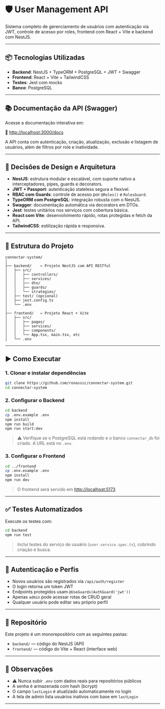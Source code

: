 # 🛡️ User Management API

Sistema completo de gerenciamento de usuários com autenticação via JWT, controle de acesso por roles, frontend com React + Vite e backend com NestJS.

---

## 📦 Tecnologias Utilizadas

- **Backend**: NestJS + TypeORM + PostgreSQL + JWT + Swagger
- **Frontend**: React + Vite + TailwindCSS
- **Testes**: Jest com mocks
- **Banco**: PostgreSQL

---

## 📚 Documentação da API (Swagger)

Acesse a documentação interativa em:

🔗 [http://localhost:3000/docs](http://localhost:3000/docs)

A API conta com autenticação, criação, atualização, exclusão e listagem de usuários, além de filtros por role e inatividade.

---

## 🧠 Decisões de Design e Arquitetura

- **NestJS**: estrutura modular e escalável, com suporte nativo a interceptadores, pipes, guards e decorators.
- **JWT + Passport**: autenticação stateless segura e flexível.
- **RBAC com Guards**: controle de acesso por `@Roles()` e `RolesGuard`.
- **TypeORM com PostgreSQL**: integração robusta com o NestJS.
- **Swagger**: documentação automática via decorators em DTOs.
- **Jest**: testes unitários nos serviços com cobertura básica.
- **React com Vite**: desenvolvimento rápido, rotas protegidas e fetch da API.
- **TailwindCSS**: estilização rápida e responsiva.

---

## 📁 Estrutura do Projeto

```
connectar-system/
│
├── backend/    ← Projeto NestJS com API RESTful
│   ├── src/
│   │   ├── controllers/
│   │   ├── services/
│   │   ├── dto/
│   │   ├── guards/
│   │   └── strategies/
│   ├── test/ (opcional)
│   ├── jest.config.ts
│   └── .env
│
├── frontend/   ← Projeto React + Vite
│   ├── src/
│   │   ├── pages/
│   │   ├── services/
│   │   ├── components/
│   │   └── App.tsx, main.tsx, etc
│   └── .env
```

---

## ▶️ Como Executar

### 1. Clonar e instalar dependências

```bash
git clone https://github.com/ronassic/connectar-system.git
cd connectar-system
```

### 2. Configurar o Backend

```bash
cd backend
cp .env.example .env
npm install
npm run build
npm run start:dev
```

> ⚠️ Verifique se o PostgreSQL está rodando e o banco `connectar_db` foi criado. A URL está no `.env`.

### 3. Configurar o Frontend

```bash
cd ../frontend
cp .env.example .env
npm install
npm run dev
```

> O frontend será servido em [http://localhost:5173](http://localhost:5173)

---

## ✅ Testes Automatizados

Execute os testes com:

```bash
cd backend
npm run test
```

> Inclui testes do serviço de usuário (`user.service.spec.ts`), cobrindo criação e busca.

---

## 🔐 Autenticação e Perfis

- Novos usuários são registrados via `/api/auth/register`
- O login retorna um token JWT
- Endpoints protegidos usam `@UseGuards(AuthGuard('jwt'))`
- Apenas `admin` pode acessar rotas de CRUD geral
- Qualquer usuário pode editar seu próprio perfil

---

## 🔗 Repositório

Este projeto é um monorepositório com as seguintes pastas:

- `backend/` — código do NestJS (API)
- `frontend/` — código do Vite + React (interface web)

---

## 📌 Observações

- ⚠️ Nunca subir `.env` com dados reais para repositórios públicos
- A senha é armazenada com hash (bcrypt)
- O campo `lastLogin` é atualizado automaticamente no login
- A tela de admin lista usuários inativos com base em `lastLogin`

---

